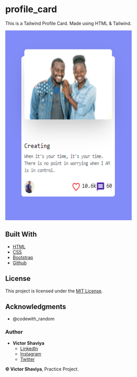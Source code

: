 # profile_card
This is a Tailwind Profile Card. Made using HTML &amp; Tailwind.
           
<img src="https://github.com/ShaviyaVictor/profile_card/blob/main/assets/images/profile_cardScreenshot.png" width="400" height="600">             

## Built With

* [HTML](https://developer.mozilla.org/en-US/docs/Web/HTML)        
* [CSS](https://developer.mozilla.org/en-US/docs/Web/css)             
* [Bootstrap](https://getbootstrap.com/docs/5.2/getting-started/introduction/)       
* [Github](https://github.com/ShaviyaVictor/shaviya)       

## License

This project is licensed under the [MIT License](https://github.com/ShaviyaVictor/profile_card/blob/main/LICENSE).     

## Acknowledgments

* @codewith_random

### Author

* **Victor Shaviya**        
    - [LinkedIn](https://www.linkedin.com/in/victor-shaviya-532ab0110/)          
    - [Instagram](https://www.instagram.com/shaviyavictor/)        
    - [Twitter](https://twitter.com/ShaviyaVictor)

  
**© Victor Shaviya**, Practice Project.